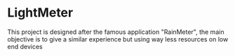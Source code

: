 # LightMeter
This project is designed after the famous application "RainMeter", the main objective is to give a similar experience but using way less resources on low end devices
